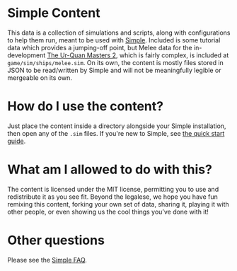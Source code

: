 # Simple Content

This data is a collection of simulations and scripts, along with configurations to help them run, meant to be used with [Simple](https://pistolshrimpgames.github.io/pages/simple/simple.html). Included is some tutorial data which provides a jumping-off point, but Melee data for the in-development [The Ur-Quan Masters 2](https://pistolshrimpgames.com/uqm2/), which is fairly complex, is included at `game/sim/ships/melee.sim`. On its own, the content is mostly files stored in JSON to be read/written by Simple and will not be meaningfully legible or mergeable on its own.

# How do I use the content?

Just place the content inside a directory alongside your Simple installation, then open any of the `.sim` files. If you're new to Simple, see [the quick start guide](https://pistolshrimpgames.github.io/pages/simple/quickstart/simple_quickstart_1.html).

# What am I allowed to do with this?

The content is licensed under the MIT license, permitting you to use and redistribute it as you see fit. Beyond the legalese, we hope you have fun remixing this content, forking your own set of data, sharing it, playing it with other people, or even showing us the cool things you’ve done with it!

# Other questions

Please see the [Simple FAQ](https://pistolshrimpgames.github.io/pages/simple/simple_faq.html).